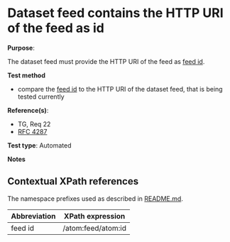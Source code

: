 # Dataset feed contains the HTTP URI of the feed as id

**Purpose**: 

The dataset feed must provide the HTTP URI of the feed as [feed id](#feedid).

 **Test method**

* compare the [feed id](#feedid) to the HTTP URI of the dataset feed, that is being tested currently

**Reference(s)**: 

* TG, Req 22
* [RFC 4287](http://tools.ietf.org/html/rfc4287)

**Test type**: Automated

**Notes**

## Contextual XPath references

The namespace prefixes used as described in [README.md](README.md#namespaces).

Abbreviation                                               |  XPath expression
---------------------------------------------------------- | -------------------------------------------------------------------------
feed id <a name="feedid"></a> | /atom:feed/atom:id






















































































































































































































































































































































































































































































































































